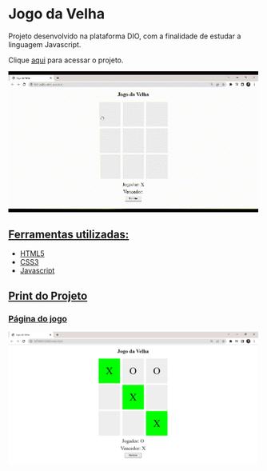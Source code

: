 # Jogo da Velha
Projeto desenvolvido na plataforma DIO, com a finalidade de estudar a linguagem Javascript.

Clique <a href="https://isabellacpmelo.github.io/jogo-da-velha/">aqui</a> para acessar o projeto.

<a href="https://isabellacpmelo.github.io/jogo-da-velha/"> <img width="500" alt="Gif Jogo da Velha" src="jogo-da-velha.gif">

## Ferramentas utilizadas:
* HTML5
* CSS3
* Javascript


## Print do Projeto
  
### Página do jogo
<img width="500" src="print.png">
